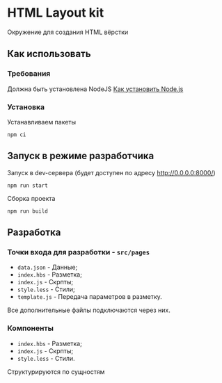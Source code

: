 # HTML Layout kit

Окружение для создания HTML вёрстки

## Как использовать

### Требования

Должна быть установлена NodeJS
[Как установить Node.js](https://www.digitalocean.com/community/tutorials/node-js-ubuntu-18-04-ru#Установка-при-помощи-nvm)

### Установка

Устанавливаем пакеты

```
npm ci
```

## Запуск в режиме разработчика

Запуск в dev-сервера (будет доступен по адресу http://0.0.0.0:8000/)

```
npm run start
```

Сборка проекта

```
npm run build
```

## Разработка

### Точки входа для разработки - `src/pages`

* `data.json` - Данные;
* `index.hbs` - Разметка;
* `index.js` - Скрпты;
* `style.less` - Стили;
* `template.js` - Передача параметров в разметку.

Все дополнительные файлы подключаются через них.

### Компоненты

* `index.hbs` - Разметка;
* `index.js` - Скрпты;
* `style.less` - Стили.

Структурируются по сущностям

